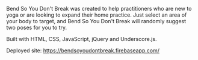 Bend So You Don't Break was created to help practitioners who are new to yoga or are looking to expand their home practice. Just select an area of your body to target, and Bend So You Don't Break will randomly suggest two poses for you to try.

Built with HTML, CSS, JavaScript, jQuery and Underscore.js.

Deployed site: https://bendsoyoudontbreak.firebaseapp.com/
